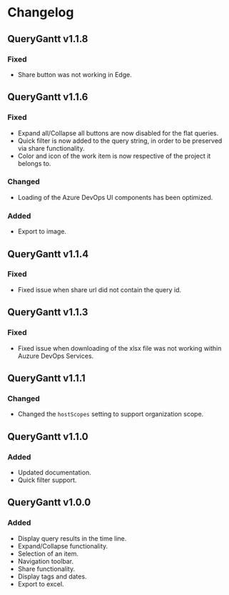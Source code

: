 # Changelog



## QueryGantt v1.1.8

### Fixed
* Share button was not working in Edge.



## QueryGantt v1.1.6

### Fixed
* Expand all/Collapse all buttons are now disabled for the flat queries.
* Quick filter is now added to the query string, in order to be preserved via share functionality.
* Color and icon of the work item is now respective of the project it belongs to.

### Changed
* Loading of the Azure DevOps UI components has been optimized.

### Added
* Export to image.



## QueryGantt v1.1.4

### Fixed
* Fixed issue when share url did not contain the query id.



## QueryGantt v1.1.3

### Fixed
* Fixed issue when downloading of the xlsx file was not working within Auzure DevOps Services.



## QueryGantt v1.1.1

### Changed
* Changed the `hostScopes` setting to support organization scope.



## QueryGantt v1.1.0

### Added
* Updated documentation.
* Quick filter support.



## QueryGantt v1.0.0

### Added
* Display query results in the time line.
* Expand/Collapse functionality.
* Selection of an item.
* Navigation toolbar.
* Share functionality.
* Display tags and dates.
* Export to excel.